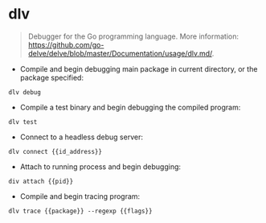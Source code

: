 # dlv

> Debugger for the Go programming language.
> More information: <https://github.com/go-delve/delve/blob/master/Documentation/usage/dlv.md/>.

- Compile and begin debugging main package in current directory, or the package specified:

`dlv debug`

- Compile a test binary and begin debugging the compiled program:

`dlv test`

- Connect to a headless debug server:

`dlv connect {{id_address}}`

- Attach to running process and begin debugging:

`div attach {{pid}}`

- Compile and begin tracing program:

`dlv trace {{package}} --regexp {{flags}}`
